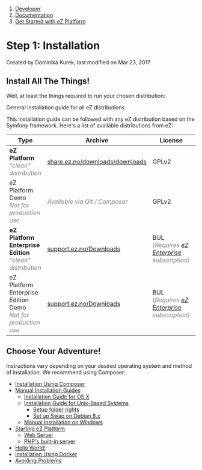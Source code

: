 1.  [Developer](index.html)
2.  [Documentation](Documentation_31429504.html)
3.  [Get Started with eZ Platform](Get-Started-with-eZ-Platform_31429520.html)

# Step 1: Installation 

Created by Dominika Kurek, last modified on Mar 23, 2017

## Install All The Things!

Well, at least the things required to run your chosen distribution:

General installation guide for all eZ distributions

This installation guide can be followed with any eZ distribution based on the Symfony framework. Here's a list of available distributions from eZ:

<table>
<thead>
<tr class="header">
<th>Type</th>
<th>Archive</th>
<th>License</th>
<th>GIT <em>/ Composer</em></th>
</tr>
</thead>
<tbody>
<tr class="odd">
<td><strong>eZ Platform</strong><span style="color: rgb(128,128,128);"><em><br />
&quot;clean&quot; distribution</em></span></td>
<td><a href="http://share.ez.no/downloads/downloads" class="external-link">share.ez.no/downloads/downloads</a></td>
<td>GPLv2</td>
<td><a href="https://github.com/ezsystems/ezplatform" class="external-link">ezsystems/ezplatform</a><br />
(<a href="https://github.com/ezsystems/ezplatform/blob/master/INSTALL.md" class="external-link">INSTALL.md</a>)</td>
</tr>
<tr class="even">
<td><span>eZ Platform Demo<br />
</span><span style="color: rgb(128,128,128);"><em>Not for production use</em></span></td>
<td><span style="color: rgb(128,128,128);"> <em>Available via Git / Composer</em> </span></td>
<td>GPLv2</td>
<td><a href="https://github.com/ezsystems/ezplatform-demo" class="external-link">ezsystems/ezplatform-demo</a></td>
</tr>
<tr class="odd">
<td><strong>eZ Platform Enterprise Edition</strong><br />
<span style="color: rgb(128,128,128);"><em>&quot;clean&quot; distribution</em> </span></td>
<td><span style="color: rgb(153,153,153);"> <a href="https://support.ez.no/Downloads" class="external-link">support.ez.no/Downloads</a> </span></td>
<td>BUL <span style="color: rgb(128,128,128);">(<em><em><em>Requires <a href="http://ez.no/Products/eZ-Enterprise" class="external-link">eZ Enterprise</a> subscription)</em></em></em> </span></td>
<td><a href="https://github.com/ezsystems/ezplatform-ee" class="external-link">ezsystems/ezplatform-ee</a><br />
<span>(</span> <a href="https://github.com/ezsystems/ezstudio/blob/master/INSTALL.md" class="external-link">INSTALL.md</a> <span>)</span></td>
</tr>
<tr class="even">
<td>eZ Platform <span>Enterprise Edition Demo</span><span style="color: rgb(128,128,128);"> <em><br />
Not for production use</em></span></td>
<td><span style="color: rgb(153,153,153);"> <a href="https://support.ez.no/Downloads" class="external-link">support.ez.no/Downloads</a> </span></td>
<td>BUL <span style="color: rgb(128,128,128);">(<em><em>R<em>equires <a href="http://ez.no/Products/eZ-Enterprise" class="external-link">eZ Enterprise</a> subscription)</em></em></em> </span></td>
<td><a href="https://github.com/ezsystems/ezplatform-ee-demo" class="external-link">ezsystems/ezplatform-ee-demo</a></td>
</tr>
</tbody>
</table>

## Choose Your Adventure!

Instructions vary depending on your desired operating system and method of installation. We recommend using Composer:

-   [Installation Using Composer](Installation-Using-Composer_31429546.html)
-   [Manual Installation Guides](Manual-Installation-Guides_31431727.html)
    -   [Installation Guide for OS X](Installation-Guide-for-OS-X_31431738.html)
    -   [Installation Guide for Unix-Based Systems](Installation-Guide-for-Unix-Based-Systems_31431755.html)
        -   [Setup folder rights](Setup-folder-rights_32866325.html)
        -   [Set up Swap on Debian 8.x](Set-up-Swap-on-Debian-8.x_32114141.html)
    -   [Manual Installation on Windows](Manual-Installation-on-Windows_32113648.html)
-   [Starting eZ Platform](Starting-eZ-Platform_31429550.html)
    -   [Web Server](Web-Server_31429554.html)
    -   [PHP's built-in server](31429556.html)
-   [Hello World!](31429552.html)
-   [Installation Using Docker](Installation-Using-Docker_32113397.html)
-   [Avoiding Problems](Avoiding-Problems_32113599.html)

 






